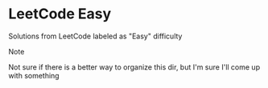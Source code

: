 # LeetCode Easy
Solutions from LeetCode labeled as "Easy" difficulty

> [!NOTE]
> Not sure if there is a better way to organize this dir, but I'm
> sure I'll come up with something